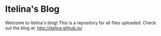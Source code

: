 # Itelina's Blog

Welcome to Itelina's blog! This is a repository for all files uploaded. Check out the blog at: http://itelina.github.io/
